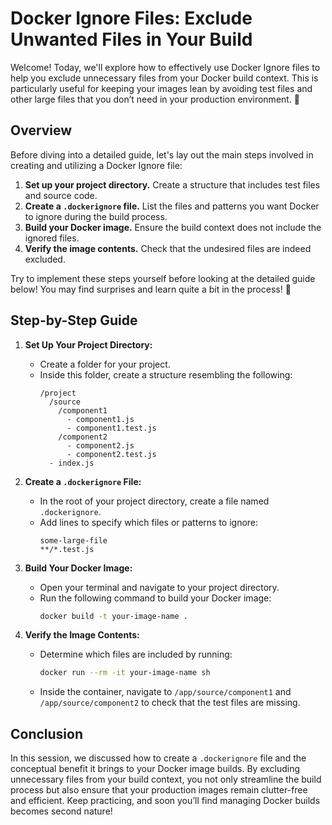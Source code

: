 # Docker Ignore Files: Exclude Unwanted Files in Your Build

Welcome! Today, we'll explore how to effectively use Docker Ignore files to help you exclude unnecessary files from your Docker build context. This is particularly useful for keeping your images lean by avoiding test files and other large files that you don’t need in your production environment. 🐳

## Overview

Before diving into a detailed guide, let's lay out the main steps involved in creating and utilizing a Docker Ignore file:

1. **Set up your project directory.** Create a structure that includes test files and source code.
2. **Create a `.dockerignore` file.** List the files and patterns you want Docker to ignore during the build process.
3. **Build your Docker image.** Ensure the build context does not include the ignored files.
4. **Verify the image contents.** Check that the undesired files are indeed excluded.

Try to implement these steps yourself before looking at the detailed guide below! You may find surprises and learn quite a bit in the process! 🚀

## Step-by-Step Guide

1. **Set Up Your Project Directory:**

   - Create a folder for your project.
   - Inside this folder, create a structure resembling the following:
     ```
     /project
       /source
         /component1
           - component1.js
           - component1.test.js
         /component2
           - component2.js
           - component2.test.js
       - index.js
     ```

2. **Create a `.dockerignore` File:**

   - In the root of your project directory, create a file named `.dockerignore`.
   - Add lines to specify which files or patterns to ignore:
     ```
     some-large-file
     **/*.test.js
     ```

3. **Build Your Docker Image:**

   - Open your terminal and navigate to your project directory.
   - Run the following command to build your Docker image:
     ```bash
     docker build -t your-image-name .
     ```

4. **Verify the Image Contents:**
   - Determine which files are included by running:
     ```bash
     docker run --rm -it your-image-name sh
     ```
   - Inside the container, navigate to `/app/source/component1` and `/app/source/component2` to check that the test files are missing.

## Conclusion

In this session, we discussed how to create a `.dockerignore` file and the conceptual benefit it brings to your Docker image builds. By excluding unnecessary files from your build context, you not only streamline the build process but also ensure that your production images remain clutter-free and efficient. Keep practicing, and soon you’ll find managing Docker builds becomes second nature!
